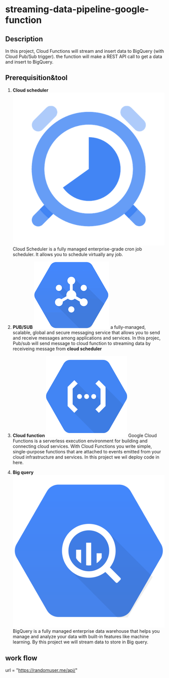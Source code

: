 # streaming-data-pipeline-google-function
## Description
In this project, Cloud Functions will stream and insert data to BigQuery (with Cloud Pub/Sub trigger). the function will make a REST API call to get a data and insert to BigQuery.

## Prerequisition&tool
1. **Cloud scheduler**
![image](https://github.com/khokiat/streaming-data-pipeline-google-function/blob/main/Picture/cloud-scheduler-512-color.max-600x600.png)
Cloud Scheduler is a fully managed enterprise-grade cron job scheduler. It allows you to schedule virtually any job.
2. **PUB/SUB**
![image](https://github.com/khokiat/streaming-data-pipeline-google-function/blob/main/Picture/download.png?raw=true)
a fully-managed, scalable, global and secure messaging service that allows you to send and receive messages among applications and services. In this projec, Pub/sub will send message to cloud function to streaming data by receiveing message from **cloud scheduler**
3. **Cloud function**
![image](https://github.com/khokiat/streaming-data-pipeline-google-function/blob/main/Picture/function.png)
Google Cloud Functions is a serverless execution environment for building and connecting cloud services. With Cloud Functions you write simple, single-purpose functions that are attached to events emitted from your cloud infrastructure and services. In this project we wil deploy code in here.

4. **Big query**
![image](https://raw.githubusercontent.com/khokiat/streaming-data-pipeline-google-function/da660e8b07eab83e09eb943a206877c5e368c2e7/bigquery.svg)
BigQuery is a fully managed enterprise data warehouse that helps you manage and analyze your data with built-in features like machine learning. By this project we will stream data to store in Big query.

## work flow
url = "https://randomuser.me/api/"

